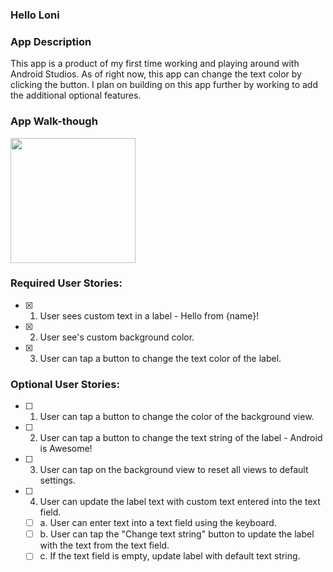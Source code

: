 ### Hello Loni

### App Description
This app is a product of my first time working and playing around with Android Studios. As of right now, this app can change the text color by clicking the button. I plan on building on this app further by working to add the additional optional features.

### App Walk-though

<img src="https://github.com/lonitra/Facebook-University-2019/blob/master/Android%20Pre-Work/PreApp%20-%20Required%20User%20Story.gif?raw=true" width=200><br>

### Required User Stories:
- [x] 1. User sees custom text in a label - Hello from {name}!
- [x] 2. User see's custom background color.
- [x] 3. User can tap a button to change the text color of the label.

### Optional User Stories:
- [ ] 1. User can tap a button to change the color of the background view.  
- [ ] 2. User can tap a button to change the text string of the label - Android is Awesome!  
- [ ] 3. User can tap on the background view to reset all views to default settings.  
- [ ] 4. User can update the label text with custom text entered into the text field.  
   - [ ] a. User can enter text into a text field using the keyboard.  
   - [ ] b. User can tap the "Change text string" button to update the label with the text from the text field.  
   - [ ] c. If the text field is empty, update label with default text string.  
